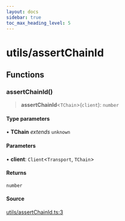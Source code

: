 ```yaml
---
layout: docs
sidebar: true
toc_max_heading_level: 5
---
```


# utils/assertChainId

## Functions

### assertChainId()

> **assertChainId**\<`TChain`\>(`client`): `number`

#### Type parameters

• **TChain** *extends* `unknown`

#### Parameters

• **client**: `Client`\<`Transport`, `TChain`\>

#### Returns

`number`

#### Source

[utils/assertChainId.ts:3](https://github.com/offchainlabs/arbitrum-orbit-sdk/blob/fa20b8d23170b5196c4c9cdb5fc2dfefa349f1c8/src/utils/assertChainId.ts#L3)
